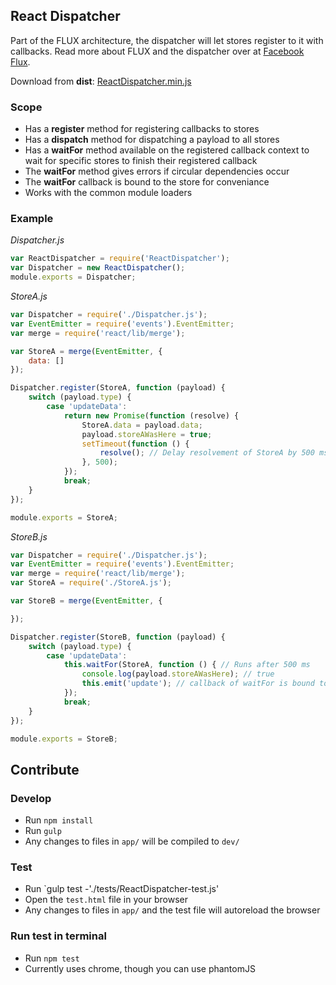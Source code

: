## React Dispatcher

Part of the FLUX architecture, the dispatcher will let stores register to it with
callbacks. Read more about FLUX and the dispatcher over at [Facebook Flux](http://facebook.github.io/flux/).

Download from **dist**: [ReactDispatcher.min.js]()

### Scope
- Has a **register** method for registering callbacks to stores
- Has a **dispatch** method for dispatching a payload to all stores
- Has a **waitFor** method available on the registered callback context to wait for
specific stores to finish their registered callback
- The **waitFor** method gives errors if circular dependencies occur
- The **waitFor** callback is bound to the store for conveniance
- Works with the common module loaders

### Example
*Dispatcher.js*
```javascript
var ReactDispatcher = require('ReactDispatcher');
var Dispatcher = new ReactDispatcher();
module.exports = Dispatcher;
```
*StoreA.js*
```javascript
var Dispatcher = require('./Dispatcher.js');
var EventEmitter = require('events').EventEmitter;
var merge = require('react/lib/merge');

var StoreA = merge(EventEmitter, {
	data: []
});

Dispatcher.register(StoreA, function (payload) {
	switch (payload.type) {
		case 'updateData':
			return new Promise(function (resolve) {
				StoreA.data = payload.data;
				payload.storeAWasHere = true;
				setTimeout(function () {
					resolve(); // Delay resolvement of StoreA by 500 ms
				}, 500);
			});
			break;
	}
});

module.exports = StoreA;
```
*StoreB.js*
```javascript
var Dispatcher = require('./Dispatcher.js');
var EventEmitter = require('events').EventEmitter;
var merge = require('react/lib/merge');
var StoreA = require('./StoreA.js');

var StoreB = merge(EventEmitter, {

});

Dispatcher.register(StoreB, function (payload) {
	switch (payload.type) {
		case 'updateData':
			this.waitFor(StoreA, function () { // Runs after 500 ms
				console.log(payload.storeAWasHere); // true
				this.emit('update'); // callback of waitFor is bound to the store
			});
			break;
	}
});

module.exports = StoreB;
```

## Contribute

### Develop
* Run `npm install`
* Run `gulp`
* Any changes to files in `app/` will be compiled to `dev/`

### Test
* Run `gulp test -'./tests/ReactDispatcher-test.js'
* Open the `test.html` file in your browser
* Any changes to files in `app/` and the test file will autoreload the browser

### Run test in terminal
* Run `npm test`
* Currently uses chrome, though you can use phantomJS